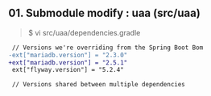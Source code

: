 ## 01. Submodule modify : uaa (src/uaa)

> $ vi src/uaa/dependencies.gradle
```diff
 // Versions we're overriding from the Spring Boot Bom
-ext["mariadb.version"] = "2.3.0"
+ext["mariadb.version"] = "2.5.1"
 ext["flyway.version"] = "5.2.4"

 // Versions shared between multiple dependencies
```